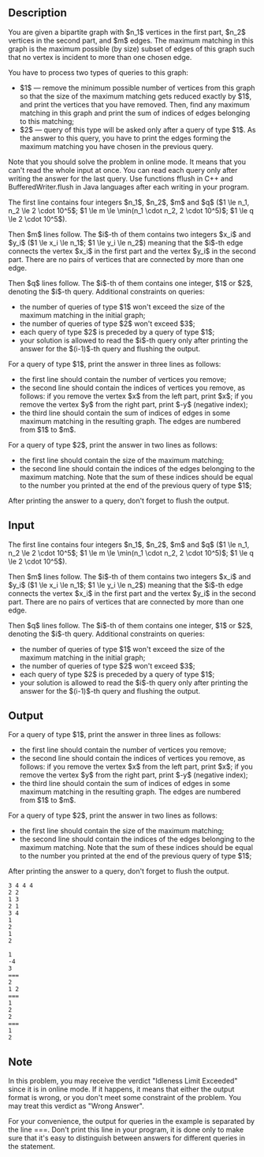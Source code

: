 ## Description

<div><p>You are given a bipartite graph with $n_1$ vertices in the first part, $n_2$ vertices in the second part, and $m$ edges. The maximum matching in this graph is the maximum possible (by size) subset of edges of this graph such that no vertex is incident to more than one chosen edge.</p><p>You have to process two types of queries to this graph:</p><ul> <li> $1$ — remove the <span class="tex-font-style-bf">minimum possible</span> number of vertices from this graph so that the size of the maximum matching gets reduced <span class="tex-font-style-bf">exactly by $1$</span>, and print the vertices that you have removed. Then, find any maximum matching in this graph and print the sum of indices of edges belonging to this matching; </li><li> $2$ — query of this type will be asked only after a query of type $1$. As the answer to this query, you have to print the edges forming the maximum matching you have chosen in the previous query. </li></ul><p>Note that you should solve the problem in <span class="tex-font-style-tt">online</span> mode. It means that you can't read the whole input at once. You can read each query only after writing the answer for the last query. Use functions <span class="tex-font-style-tt">fflush</span> in <span class="tex-font-style-tt">C++</span> and <span class="tex-font-style-tt">BufferedWriter.flush</span> in <span class="tex-font-style-tt">Java</span> languages after each writing in your program.</p></div><div class="input-specification"><p>The first line contains four integers $n_1$, $n_2$, $m$ and $q$ ($1 \le n_1, n_2 \le 2 \cdot 10^5$; $1 \le m \le \min(n_1 \cdot n_2, 2 \cdot 10^5)$; $1 \le q \le 2 \cdot 10^5$).</p><p>Then $m$ lines follow. The $i$-th of them contains two integers $x_i$ and $y_i$ ($1 \le x_i \le n_1$; $1 \le y_i \le n_2$) meaning that the $i$-th edge connects the vertex $x_i$ in the first part and the vertex $y_i$ in the second part. There are no pairs of vertices that are connected by more than one edge.</p><p>Then $q$ lines follow. The $i$-th of them contains one integer, $1$ or $2$, denoting the $i$-th query. Additional constraints on queries:</p><ul> <li> the number of queries of type $1$ won't exceed the size of the maximum matching in the initial graph; </li><li> the number of queries of type $2$ won't exceed $3$; </li><li> each query of type $2$ is preceded by a query of type $1$; </li><li> your solution is allowed to read the $i$-th query only after printing the answer for the $(i-1)$-th query and flushing the output. </li></ul></div><div class="output-specification"><p>For a query of type $1$, print the answer in three lines as follows:</p><ul> <li> the first line should contain the number of vertices you remove; </li><li> the second line should contain the indices of vertices you remove, as follows: if you remove the vertex $x$ from the left part, print $x$; if you remove the vertex $y$ from the right part, print $-y$ (negative index); </li><li> the third line should contain the sum of indices of edges in some maximum matching in the resulting graph. The edges are numbered from $1$ to $m$. </li></ul><p>For a query of type $2$, print the answer in two lines as follows:</p><ul> <li> the first line should contain the size of the maximum matching; </li><li> the second line should contain the indices of the edges belonging to the maximum matching. Note that the sum of these indices should be equal to the number you printed at the end of the previous query of type $1$; </li></ul><p>After printing the answer to a query, don't forget to flush the output.</p></div>

## Input

<p>The first line contains four integers $n_1$, $n_2$, $m$ and $q$ ($1 \le n_1, n_2 \le 2 \cdot 10^5$; $1 \le m \le \min(n_1 \cdot n_2, 2 \cdot 10^5)$; $1 \le q \le 2 \cdot 10^5$).</p><p>Then $m$ lines follow. The $i$-th of them contains two integers $x_i$ and $y_i$ ($1 \le x_i \le n_1$; $1 \le y_i \le n_2$) meaning that the $i$-th edge connects the vertex $x_i$ in the first part and the vertex $y_i$ in the second part. There are no pairs of vertices that are connected by more than one edge.</p><p>Then $q$ lines follow. The $i$-th of them contains one integer, $1$ or $2$, denoting the $i$-th query. Additional constraints on queries:</p><ul> <li> the number of queries of type $1$ won't exceed the size of the maximum matching in the initial graph; </li><li> the number of queries of type $2$ won't exceed $3$; </li><li> each query of type $2$ is preceded by a query of type $1$; </li><li> your solution is allowed to read the $i$-th query only after printing the answer for the $(i-1)$-th query and flushing the output. </li></ul>

## Output

<p>For a query of type $1$, print the answer in three lines as follows:</p><ul> <li> the first line should contain the number of vertices you remove; </li><li> the second line should contain the indices of vertices you remove, as follows: if you remove the vertex $x$ from the left part, print $x$; if you remove the vertex $y$ from the right part, print $-y$ (negative index); </li><li> the third line should contain the sum of indices of edges in some maximum matching in the resulting graph. The edges are numbered from $1$ to $m$. </li></ul><p>For a query of type $2$, print the answer in two lines as follows:</p><ul> <li> the first line should contain the size of the maximum matching; </li><li> the second line should contain the indices of the edges belonging to the maximum matching. Note that the sum of these indices should be equal to the number you printed at the end of the previous query of type $1$; </li></ul><p>After printing the answer to a query, don't forget to flush the output.</p>





```input1
3 4 4 4
2 2
1 3
2 1
3 4
1
2
1
2
```




```output1
1
-4
3
===
2
1 2
===
1
2
2
===
1
2
```



## Note

<p>In this problem, you may receive the verdict "Idleness Limit Exceeded" since it is in online mode. If it happens, it means that either the output format is wrong, or you don't meet some constraint of the problem. You may treat this verdict as "Wrong Answer".</p><p>For your convenience, the output for queries in the example is separated by the line <span class="tex-font-style-tt">===</span>. <span class="tex-font-style-bf">Don't print this line in your program, it is done only to make sure that it's easy to distinguish between answers for different queries in the statement</span>.</p>
